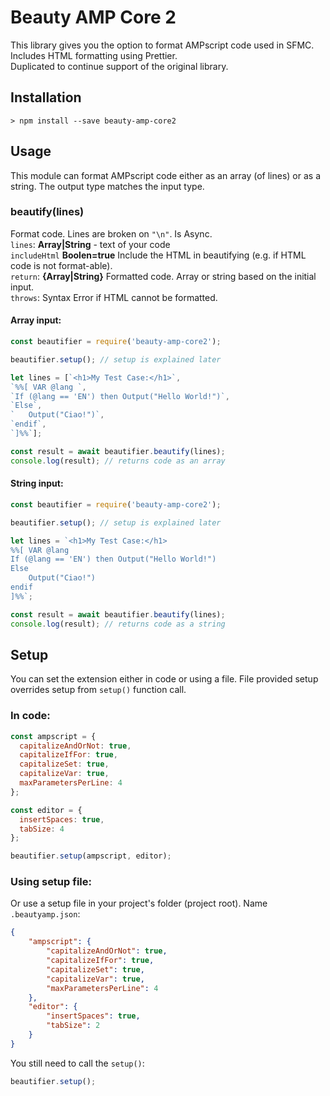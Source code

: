 # Beauty AMP Core 2

This library gives you the option to format AMPscript code used in SFMC.  
Includes HTML formatting using Prettier.  
Duplicated to continue support of the original library.

## Installation

```
> npm install --save beauty-amp-core2
```

## Usage

This module can format AMPscript code either as an array (of lines) or as a string.
The output type matches the input type.

### beautify(lines)
Format code. Lines are broken on `"\n"`. Is Async.  
`lines`: __Array|String__ - text of your code  
`includeHtml` __Boolen=true__ Include the HTML in beautifying (e.g. if HTML code is not format-able).  
`return`: __{Array|String}__ Formatted code. Array or string based on the initial input.  
`throws`: Syntax Error if HTML cannot be formatted.

#### Array input:
``` javascript
const beautifier = require('beauty-amp-core2');

beautifier.setup(); // setup is explained later

let lines = [`<h1>My Test Case:</h1>`,
`%%[ VAR @lang `,
`If (@lang == 'EN') then Output("Hello World!")`,
`Else`,
`	Output("Ciao!")`,
`endif`,
`]%%`];

const result = await beautifier.beautify(lines);
console.log(result); // returns code as an array
```

#### String input:
``` javascript
const beautifier = require('beauty-amp-core2');

beautifier.setup(); // setup is explained later

let lines = `<h1>My Test Case:</h1>
%%[ VAR @lang
If (@lang == 'EN') then Output("Hello World!")
Else
	Output("Ciao!")
endif
]%%`;

const result = await beautifier.beautify(lines);
console.log(result); // returns code as a string
```

## Setup

You can set the extension either in code or using a file.
File provided setup overrides setup from `setup()` function call. 

### In code:
``` javascript
const ampscript = {
  capitalizeAndOrNot: true,
  capitalizeIfFor: true,
  capitalizeSet: true,
  capitalizeVar: true,
  maxParametersPerLine: 4
};

const editor = {
  insertSpaces: true,
  tabSize: 4
};

beautifier.setup(ampscript, editor);
```

### Using setup file:
Or use a setup file in your project's folder (project root). Name `.beautyamp.json`:

```json
{
	"ampscript": {
		"capitalizeAndOrNot": true,
		"capitalizeIfFor": true,
		"capitalizeSet": true,
		"capitalizeVar": true,
		"maxParametersPerLine": 4
	},
	"editor": {
		"insertSpaces": true,
		"tabSize": 2
	}
}
```

You still need to call the `setup()`:
```javascript
beautifier.setup();
```